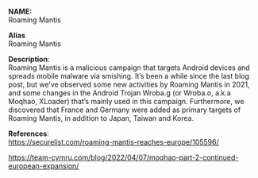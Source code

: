**NAME:**  
Roaming Mantis
  
**Alias**  
Roaming Mantis  

**Description**:   
Roaming Mantis is a malicious campaign that targets Android devices and spreads mobile malware via smishing. It’s been a while since the last blog post, but we’ve observed some new activities by Roaming Mantis in 2021, and some changes in the Android Trojan Wroba.g (or Wroba.o, a.k.a Moqhao, XLoader) that’s mainly used in this campaign. Furthermore, we discovered that France and Germany were added as primary targets of Roaming Mantis, in addition to Japan, Taiwan and Korea.


**References**:  
https://securelist.com/roaming-mantis-reaches-europe/105596/

https://team-cymru.com/blog/2022/04/07/moqhao-part-2-continued-european-expansion/

